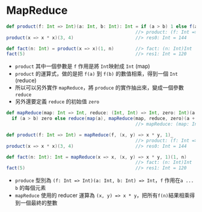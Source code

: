# MapReduce

```scala
def product(f: Int => Int)(a: Int, b: Int): Int = if (a > b) 1 else f(a) * product(f)(a + 1, b)
                                                //> product: (f: Int => Int)(a: Int, b: Int)Int
product(x => x * x)(3, 4)                       //> res0: Int = 144

def fact(n: Int) = product(x => x)(1, n)        //> fact: (n: Int)Int
fact(5)                                         //> res1: Int = 120
```
- ```product``` 其中一個參數是 ```f``` 作用是將 ```Int```映射成 ```Int``` (map)
- ```product``` 的運算式，做的是把 ```f(a)``` 到 ```f(b)``` 的數值相乘，得到一個 ```Int``` (reduce)
- 所以可以另外實作 ```mapReduce```，將 ```produce``` 的實作抽出來，變成一個參數 ```reduce```
- 另外還要定義 ```reduce``` 的初始值 ```zero```

```scala
def mapReduce(map: Int => Int, reduce: (Int, Int) => Int, zero: Int)(a: Int, b: Int): Int =
  if (a > b) zero else reduce(map(a), mapReduce(map, reduce, zero)(a + 1, b))
                                                //> mapReduce: (map: Int => Int, reduce: (Int, Int) => Int, zero: Int)(a: Int, b: Int)Int

def product(f: Int => Int) = mapReduce(f, (x, y) => x * y, 1)_
                                                //> product: (f: Int => Int)(Int, Int) => Int
product(x => x * x)(3, 4)                       //> res0: Int = 144

def fact(n: Int): Int = mapReduce(x => x, (x, y) => x * y, 1)(1, n)
                                                //> fact: (n: Int)Int
fact(5)                                         //> res1: Int = 120
```
- ```produce``` 型別為 ```(f: Int => Int)(a: Int, b: Int) => Int```，```f``` 作用在```a ... b``` 的每個元素
- ```mapReduce``` 使用的 reducer 運算為 ```(x, y) => x * y```，把所有```f(n)```結果相乘得到一個最終的整數
